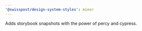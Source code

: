 ```yaml
---
'@swisspost/design-system-styles': minor
---
```


Adds storybook snapshots with the power of percy and cypress.
